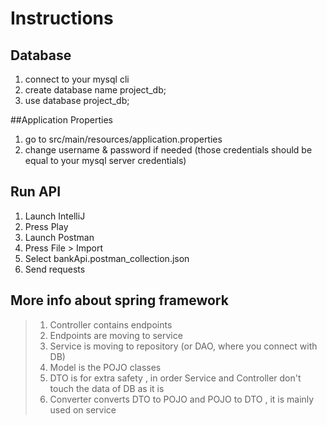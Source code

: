 # Instructions

## Database
1. connect to your mysql cli
2. create database name project_db;
3. use database project_db;

##Application Properties
1. go to src/main/resources/application.properties
2. change username & password if needed (those credentials should be equal to your mysql server credentials)

## Run API
1. Launch IntelliJ
2. Press Play
3. Launch Postman
4. Press File > Import 
5. Select bankApi.postman_collection.json
6. Send requests

## More info about spring framework
>1. Controller contains endpoints
>2. Endpoints are moving to service
>3. Service is moving to repository (or DAO, where you connect with DB)
>4. Model is the POJO classes
>5. DTO is for extra safety , in order Service and Controller don't touch the data of DB as it is 
>6. Converter converts DTO to POJO and POJO to DTO , it is mainly used on service
